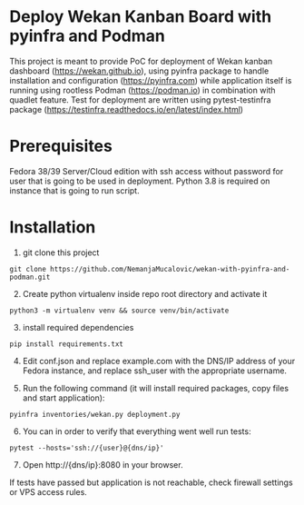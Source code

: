 # Deploy Wekan Kanban Board with pyinfra and Podman

This project is meant to provide PoC for deployment of Wekan kanban dashboard (https://wekan.github.io), using  pyinfra
package to handle installation and configuration (https://pyinfra.com) while application itself is running using rootless
Podman (https://podman.io) in combination with quadlet feature.
Test for deployment are written using pytest-testinfra package (https://testinfra.readthedocs.io/en/latest/index.html)


# Prerequisites

Fedora 38/39 Server/Cloud edition with ssh access without password for user that is going to be used in deployment.
Python 3.8 is required on instance that is going to run script.

# Installation

1. git clone this project
```shell
git clone https://github.com/NemanjaMucalovic/wekan-with-pyinfra-and-podman.git
```
2. Create python virtualenv inside repo root directory and activate it
```shell
python3 -m virtualenv venv && source venv/bin/activate
```
3. install required dependencies
```shell
pip install requirements.txt
```
4. Edit conf.json and replace example.com with the DNS/IP address of your Fedora instance, 
   and replace ssh_user with the appropriate username.


5. Run the following command (it will install required packages, copy files and start application):
```shell
pyinfra inventories/wekan.py deployment.py
```
6. You can in order to verify that everything went well run tests:
```shell
pytest --hosts='ssh://{user}@{dns/ip}' 
```

7. Open http://{dns/ip}:8080 in your browser.

If tests have passed but application is not reachable, check firewall settings or VPS access rules.


